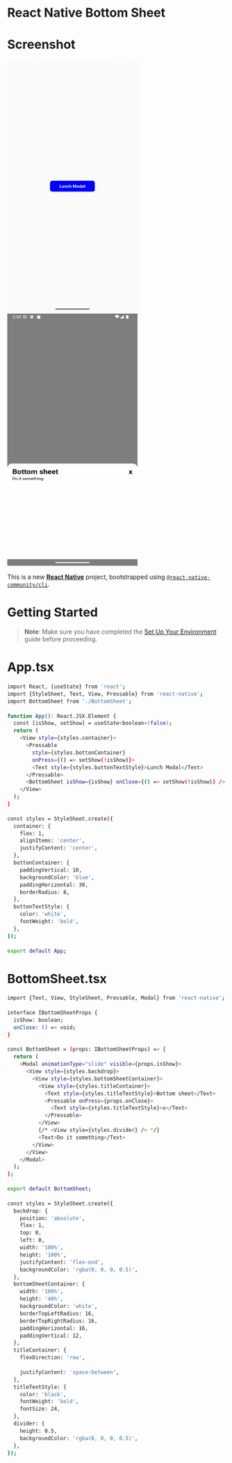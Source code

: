 # React Native Bottom Sheet

# Screenshot

<img src="https://github.com/phyolinwai/rnbottomsheet/blob/main/screenshots/1.png?raw=true" width="300" height="580"> <img src="https://github.com/phyolinwai/rnbottomsheet/blob/main/screenshots/2.png?raw=true" width="300" height="580">

This is a new [**React Native**](https://reactnative.dev) project, bootstrapped using [`@react-native-community/cli`](https://github.com/react-native-community/cli).

# Getting Started

> **Note**: Make sure you have completed the [Set Up Your Environment](https://reactnative.dev/docs/set-up-your-environment) guide before proceeding.

# App.tsx

```bash
import React, {useState} from 'react';
import {StyleSheet, Text, View, Pressable} from 'react-native';
import BottomSheet from './BottomSheet';

function App(): React.JSX.Element {
  const [isShow, setShow] = useState<boolean>(false);
  return (
    <View style={styles.container}>
      <Pressable
        style={styles.bottonContainer}
        onPress={() => setShow(!isShow)}>
        <Text style={styles.buttonTextStyle}>Lunch Modal</Text>
      </Pressable>
      <BottomSheet isShow={isShow} onClose={() => setShow(!isShow)} />
    </View>
  );
}

const styles = StyleSheet.create({
  container: {
    flex: 1,
    alignItems: 'center',
    justifyContent: 'center',
  },
  bottonContainer: {
    paddingVertical: 10,
    backgroundColor: 'blue',
    paddingHorizontal: 30,
    borderRadius: 8,
  },
  buttonTextStyle: {
    color: 'white',
    fontWeight: 'bold',
  },
});

export default App;
```

# BottomSheet.tsx

```bash
import {Text, View, StyleSheet, Pressable, Modal} from 'react-native';

interface IBottomSheetProps {
  isShow: boolean;
  onClose: () => void;
}

const BottomSheet = (props: IBottomSheetProps) => {
  return (
    <Modal animationType="slide" visible={props.isShow}>
      <View style={styles.backdrop}>
        <View style={styles.bottomSheetContainer}>
          <View style={styles.titleContainer}>
            <Text style={styles.titleTextStyle}>Bottom sheet</Text>
            <Pressable onPress={props.onClose}>
              <Text style={styles.titleTextStyle}>x</Text>
            </Pressable>
          </View>
          {/* <View style={styles.divider} /> */}
          <Text>Do it something</Text>
        </View>
      </View>
    </Modal>
  );
};

export default BottomSheet;

const styles = StyleSheet.create({
  backdrop: {
    position: 'absolute',
    flex: 1,
    top: 0,
    left: 0,
    width: '100%',
    height: '100%',
    justifyContent: 'flex-end',
    backgroundColor: 'rgba(0, 0, 0, 0.5)',
  },
  bottomSheetContainer: {
    width: '100%',
    height: '40%',
    backgroundColor: 'white',
    borderTopLeftRadius: 16,
    borderTopRightRadius: 16,
    paddingHorizontal: 16,
    paddingVertical: 12,
  },
  titleContainer: {
    flexDirection: 'row',

    justifyContent: 'space-between',
  },
  titleTextStyle: {
    color: 'black',
    fontWeight: 'bold',
    fontSize: 24,
  },
  divider: {
    height: 0.5,
    backgroundColor: 'rgba(0, 0, 0, 0.5)',
  },
});
```
